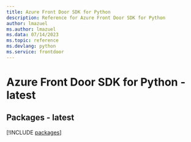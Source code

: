 ```yaml
---
title: Azure Front Door SDK for Python
description: Reference for Azure Front Door SDK for Python
author: lmazuel
ms.author: lmazuel
ms.data: 07/14/2023
ms.topic: reference
ms.devlang: python
ms.service: frontdoor
---
```

# Azure Front Door SDK for Python - latest
## Packages - latest
[!INCLUDE [packages](front-door-index.md)]